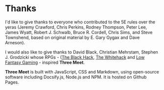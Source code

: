 # Thanks

I'd like to give thanks to everyone who contributed to the 5E rules over the yeras (Jeremy Crawford, Chris Perkins, Rodney Thompson, Peter Lee, James Wyatt, Robert J. Schwalb, Bruce R. Cordell, Chris Sims, and Steve Townshend, based on original material by E. Gary Gygax and Dave Arneson).

I would also like to give thanks to David Black, Christian Mehrstam, Stephen J. Grodzicki whose RPGs - ([The Black Hack](https://squarehex.myshopify.com/products/the-black-hack-2nd-rule-book), [The Whitehack](https://whitehackrpg.wordpress.com/) and [Low Fantasy Gaming](https://lowfantasygaming.com/) - inspired **Three Meet**.

**Three Meet** is built with JavaScript, CSS and Markdown, using open-source software including Docsify.js, Node.js and NPM. It is hosted on Github Pages.
